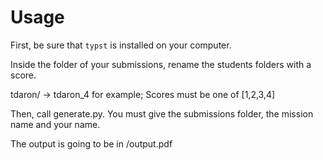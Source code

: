 # Usage

First, be sure that `typst` is installed on your computer.


Inside the folder of your submissions, rename the students folders with a score.

tdaron/ -> tdaron_4 for example; Scores must be one of [1,2,3,4]

Then, call generate.py. You must give the submissions folder, the mission name and your name.


The output is going to be in <FOLDER>/output.pdf
